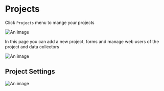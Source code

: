 # Projects

Click `Projects` menu to mange your projects

![An image](/images/s4-ProjectsMenu.png)

In this page you can add a new project, forms and manage web users of the project and data collectors

![An image](/images/s4-Projects.png)

## Project Settings

![An image](/images/s4-ProjectSettings.png)